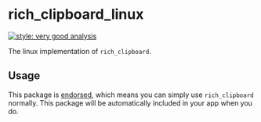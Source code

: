 # rich_clipboard_linux

[![style: very good analysis][very_good_analysis_badge]][very_good_analysis_link]

The linux implementation of `rich_clipboard`.

## Usage

This package is [endorsed][endorsed_link], which means you can simply use `rich_clipboard`
normally. This package will be automatically included in your app when you do.

[endorsed_link]: https://flutter.dev/docs/development/packages-and-plugins/developing-packages#endorsed-federated-plugin
[very_good_analysis_badge]: https://img.shields.io/badge/style-very_good_analysis-B22C89.svg
[very_good_analysis_link]: https://pub.dev/packages/very_good_analysis
